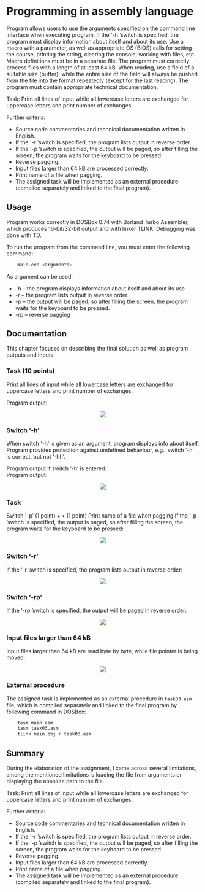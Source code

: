 # Programming in assembly language  
Program allows users to use the arguments specified on the command line interface when executing program. 
If the '-h ’switch is specified, the program must display information about itself and about its use.
Use a macro with a parameter, as well as appropriate OS (BIOS) calls for setting the course, printing the string, clearing the console, working with files, etc. Macro definitions must be in a separate file. 
The program must correctly process files with a length of at least 64 kB. When reading, use a field of a suitable size (buffer), while the entire size of the field will always be pushed from the file into the format repeatedly (except for the last reading).
The program must contain appropriate technical documentation.

Task: Print all lines of input while all lowercase letters are exchanged for uppercase letters and print number of exchanges.

Further criteria:
* Source code commentaries and technical documentation written in English.
* If the '-r ’switch is specified, the program lists output in reverse order.
* If the '-p ’switch is specified, the output will be paged, so after filling the screen, the program waits for the keyboard to be pressed.
* Reverse pagging.
* Input files larger than 64 kB are processed correctly. 
* Print name of a file when pagging.
* The assigned task will be implemented as an external procedure (compiled separately and linked to the final program).
 

## Usage  
Program works correctly in DOSBox 0.74 with Borland Turbo Assembler, which produces 16-bit/32-bit output and with linker TLINK. Debugging was done with TD.

To run the program from the command line, you must enter the following command:

```bash
    main.exe <arguments>
```
As argument can be used:
* -h – the program displays information about itself and about its use
* -r – the program lists output in reverse order.
* -p – the output will be paged, so after filling the screen, the program waits for the keyboard to be pressed.
* -rp – reverse pagging

## Documentation  
This chapter focuses on describing the final solution as well as program outputs and inputs.  
### Task (10 points)
Print all lines of input while all lowercase letters are exchanged for uppercase letters and print number of exchanges.

Program output:  
<p align="center">
	<img src="./figures/1.png">
</p>

### Switch ‘-h’ 
When switch ‘-h’ is given as an argument, program displays info about itself. Program provides protection against undefined behaviour, e.g., switch ‘-h’ is correct, but not ‘-hh’. 

Program output if switch ‘-h’ is entered:  
Program output:  
<p align="center">
	<img src="./figures/2.png">
</p>

### Task
Switch ‘–p’ (1 point) + •	(1 point) Print name of a file when pagging
If the ‘-p ’switch is specified, the output is paged, so after filling the screen, the program waits for the keyboard to be pressed:
<p align="center">
	<img src="./figures/3.png">
</p>

### Switch ‘-r’
If the ‘-r ’switch is specified, the program lists output in reverse order:
<p align="center">
	<img src="./figures/4.png">
</p>

### Switch ‘-rp’
If the ‘-rp ’switch is specified, the output will be paged in reverse order:  
<p align="center">
	<img src="./figures/5.png">
</p>

### Input files larger than 64 kB
Input files larger than 64 kB are read byte by byte, while file pointer is being moved:  
<p align="center">
	<img src="./figures/6.png">
</p>

### External procedure
The assigned task is implemented as an external procedure in `task03.asm` file, which is compiled separately and linked to the final program by following command in DOSBox:
```bash
    tasm main.asm
    tasm task03.asm
    tlink main.obj + task03.asm
```  

## Summary
During the elaboration of the assignment, I came across several limitations, among the mentioned limitations is loading the file from arguments or displaying the absolute path to the file.  

Task: Print all lines of input while all lowercase letters are exchanged for uppercase letters and print number of exchanges.

Further criteria:
* Source code commentaries and technical documentation written in English.
* If the '-r ’switch is specified, the program lists output in reverse order.
* If the '-p ’switch is specified, the output will be paged, so after filling the screen, the program waits for the keyboard to be pressed.
* Reverse pagging.
* Input files larger than 64 kB are processed correctly. 
* Print name of a file when pagging.
* The assigned task will be implemented as an external procedure (compiled separately and linked to the final program).



